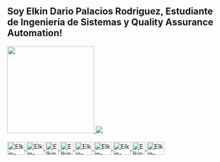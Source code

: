 ## Soy Elkin Dario Palacios Rodriguez, Estudiante de Ingeniería de Sistemas y Quality Assurance Automation!

<div class="center">
  <a href="https://github.com/elkinparo">
  
  <img height="200em" src="https://github-readme-stats.vercel.app/api?username=elkinparo&show_icons=true&theme=github_dark&include_all_commits=true&count_private=true"/>
  <img height="ediem" src="https://github-readme-stats.vercel.app/api/top-langs/?username=elkinparo&layout=compact&langs_count=7&theme=github_dark"/>
</div>
<div style="display: inline_block"><br>

  <img align="center" alt="Elkin-Java" height="30" width="40" src="https://cdn.jsdelivr.net/gh/devicons/devicon/icons/java/java-original.svg">
  <img align="center" alt="Elkin-Cucumber" height="30" width="40" src="https://cdn.jsdelivr.net/gh/devicons/devicon/icons/cucumber/cucumber-plain.svg">
 <img align="center" alt="Elkin-Intellij" height="30" width="30" src="https://cdn.jsdelivr.net/gh/devicons/devicon/icons/intellij/intellij-original.svg">
<img align="center" alt="Elkin-Eclipse" height="30" width="30" src="https://img.utdstc.com/icon/3c7/fcf/3c7fcf4930fa9402c22cee35e03fe9fcf9e8e47c9381d6b9e6922d71ee2e067a:200">
<img align="center" alt="Elkin-Postman" height="30" width="40" src="https://cdn.worldvectorlogo.com/logos/postman.svg">
  <img align="center" alt="Elkin-Mongo" height="30" width="40" src="https://cdn.jsdelivr.net/gh/devicons/devicon/icons/mongodb/mongodb-original.svg">
  <img align="center" alt="Elkin-SQL" height="30" width="40" src="https://www.dataprix.com/files/uploads/103image/logo_sqlserver.png">
  <img align="center" alt="Elkin-Serenity BDD" height="30" width="
  30" src="https://avatars.githubusercontent.com/u/9455201?s=280&v=4">
  <img align="center" alt="Elkin-PostgreSQL" height="30" width="40" src="https://cdn.jsdelivr.net/gh/devicons/devicon/icons/postgresql/postgresql-original.svg">

</div>
